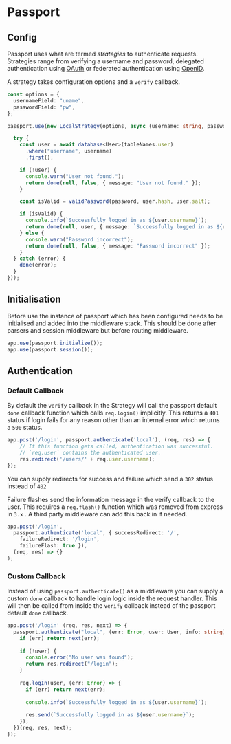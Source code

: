 # Passport

## Config

Passport uses what are termed _strategies_ to authenticate requests. Strategies range from verifying a username and password, delegated authentication using [OAuth](http://oauth.net) or federated authentication using [OpenID](http://openid.net).

A strategy takes configuration options and a `verify` callback.

```typescript
const options = {
  usernameField: "uname",
  passwordField: "pw",
};

passport.use(new LocalStrategy(options, async (username: string, password: string, done: any) => {

  try {
    const user = await database<User>(tableNames.user)
      .where("username", username)
      .first();

    if (!user) {
      console.warn("User not found.");
      return done(null, false, { message: "User not found." });
    }

    const isValid = validPassword(password, user.hash, user.salt);

    if (isValid) {
      console.info(`Successfully logged in as ${user.username}`);
      return done(null, user, { message: `Successfully logged in as ${user.username}` });
    } else {
      console.warn("Password incorrect");
      return done(null, false, { message: "Password incorrect" });
    }
  } catch (error) {
    done(error);
  }
}));
```

## Initialisation

Before use the instance of passport which has been configured needs to be initialised and added into the middleware stack. This should be done after parsers and session middleware but before routing middleware.

```typescript
app.use(passport.initialize());
app.use(passport.session());
```

## Authentication

### Default Callback

By default the `verify` callback in the Strategy will call the passport default `done` callback function which calls `req.login()` implicitly. This returns a `401` status if login fails for any reason other than an internal error which returns a `500` status.

```typescript
app.post('/login', passport.authenticate('local'), (req, res) => {
    // If this function gets called, authentication was successful.
    // `req.user` contains the authenticated user.
    res.redirect('/users/' + req.user.username);
});
```

You can supply redirects for success and failure which send a `302` status instead of `402`

Failure flashes send the information message in the verify callback to the user. This requires a `req.flash()` function which was removed from express in `3.x` . A third party middleware can add this back in if needed.

```typescript
app.post('/login',
  passport.authenticate('local', { successRedirect: '/',
    failureRedirect: '/login',
    failureFlash: true }),
  (req, res) => {}
);
```

### Custom Callback

Instead of using `passport.authenticate()` as a middleware you can supply a custom `done` callback to handle login logic inside the request handler. This will then be called from inside the `verify` callback instead of the passport default `done` callback.

```typescript
app.post('/login' (req, res, next) => {
  passport.authenticate("local", (err: Error, user: User, info: string) => {
    if (err) return next(err);
  
    if (!user) {
      console.error("No user was found");
      return res.redirect("/login");
    }
  
    req.logIn(user, (err: Error) => {
      if (err) return next(err);
  
      console.info(`Successfully logged in as ${user.username}`);
  
      res.send(`Successfully logged in as ${user.username}`);
    });
  })(req, res, next);
});
```



